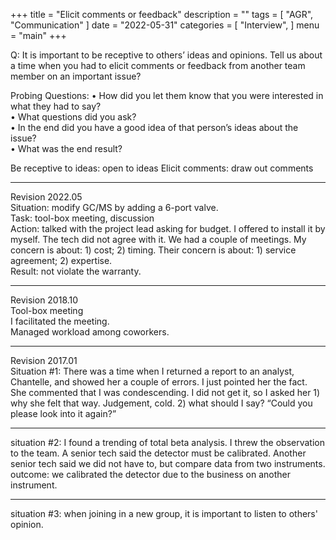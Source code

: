 +++
title = "Elicit comments or feedback"
description = ""
tags = [
    "AGR",
    "Communication"
]
date = "2022-05-31"
categories = [
    "Interview",
]
menu = "main"
+++

Q: It is important to be receptive to others’ ideas and opinions. Tell us about a time when you had to elicit comments or feedback from another team member on an important issue?  

Probing Questions:
•	How did you let them know that you were interested in what they had to say?   
•	What questions did you ask?	  
•	In the end did you have a good idea of that person’s ideas about the issue?  
•	What was the end result?  

Be receptive to ideas: open to ideas
Elicit comments: draw out comments

***
Revision 2022.05  
Situation: modify GC/MS by adding a 6-port valve.  
Task: tool-box meeting, discussion  
Action: talked with the project lead asking for budget.  I offered to install it by myself.  The tech did not agree with it.  We had a couple of meetings. My concern is about: 1) cost; 2) timing.  Their concern is about: 1) service agreement; 2) expertise.  
Result: not violate the warranty.  

***
Revision 2018.10  
Tool-box meeting  
I facilitated the meeting.  
Managed workload among coworkers.  

***
Revision 2017.01  
Situation #1: There was a time when I returned a report to an analyst, Chantelle, and showed her a couple of errors. I just pointed her the fact.  She commented that I was condescending.  I did not get it, so I asked her 1) why she felt that way.  Judgement, cold. 2) what should I say? “Could you please look into it again?”

***
situation #2: I found a trending of total beta analysis.  I threw the observation to the team. A senior tech said the detector must be calibrated. Another senior tech said we did not have to, but compare data from two instruments.  
outcome: we calibrated the detector due to the business on another instrument.  

***
situation #3: when joining in a new group, it is important to listen to others' opinion.  
